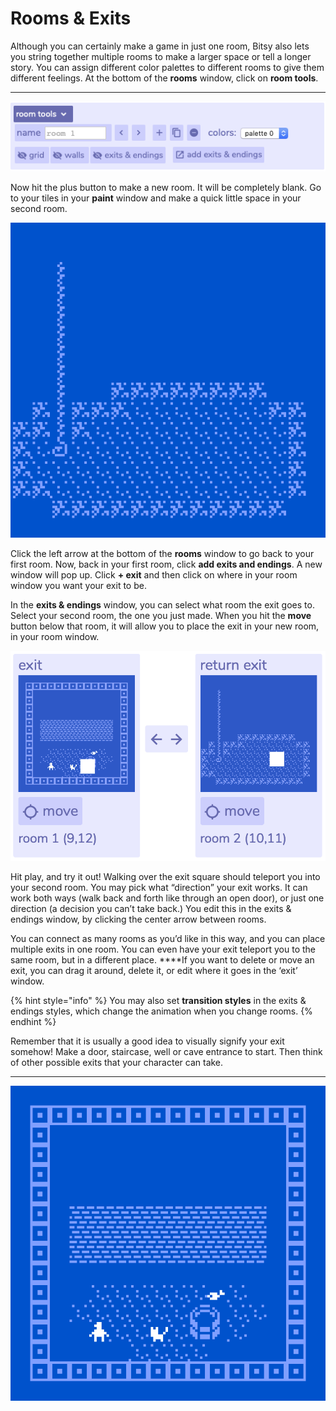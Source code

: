 # Rooms & Exits

Although you can certainly make a game in just one room, Bitsy also lets you string together multiple rooms to make a larger space or tell a longer story. You can assign different color palettes to different rooms to give them different feelings. At the bottom of the **rooms** window, click on **room tools**.   
****

![](../../../.gitbook/assets/bitsy-room-tools.png)

Now hit the plus button to make a new room. It will be completely blank. Go to your tiles in your **paint** window and make a quick little space in your second room.

![A scary dungeon with a mysterious rope exit.](../../../.gitbook/assets/bitsy-cave%20%281%29.gif)

Click the left arrow at the bottom of the **rooms** window to go back to your first room.  Now, back in your first room, click **add exits and endings**. A new window will pop up. Click **+ exit** and then click on where in your room window you want your exit to be.

In the **exits & endings** window, you can select what room the exit goes to. Select your second room, the one you just made. When you hit the **move** button below that room, it will allow you to place the exit in your new room, in your room window. 

![](../../../.gitbook/assets/bitsy-exit-endings%20%281%29.png)

Hit play, and try it out! Walking over the exit square should teleport you into your second room. You may pick what “direction” your exit works. It can work both ways \(walk back and forth like through an open door\), or just one direction \(a decision you can’t take back.\) You edit this in the exits & endings window, by clicking the center arrow between rooms.

You can connect as many rooms as you’d like in this way, and you can place multiple exits in one room. You can even have your exit teleport you to the same room, but in a different place.  ****If you want to delete or move an exit, you can drag it around, delete it, or edit where it goes in the ‘exit’ window.

{% hint style="info" %}
You may also set **transition styles** in the exits & endings styles, which change the animation when you change rooms.
{% endhint %}

Remember that it is usually a good idea to visually signify your exit somehow! Make a door, staircase, well or cave entrance to start. Then think of other possible exits that your character can take.   
****

![Oh, a magical well! I wonder what&apos;s inside&#x2026;](../../../.gitbook/assets/bitsy-well.gif)

## 

